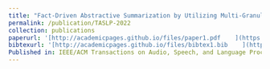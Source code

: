 ```yaml
---
title: "Fact-Driven Abstractive Summarization by Utilizing Multi-Granular Multi-Relational Knowledge <span style='display:inline-block; background:#5cb85c; color:#fff; font-size:0.7em; font-weight:bold; padding:2px 5px; border-radius:3px; margin-left:6px; vertical-align:middle;'>CCF-B</span>"
permalink: /publication/TASLP-2022
collection: publications
paperurl: '[http://academicpages.github.io/files/paper1.pdf    ](https://ieeexplore.ieee.org/document/9739885/    )'
bibtexurl: '[http://academicpages.github.io/files/bibtex1.bib    ](https://dblp.org/rec/journals/taslp/MaoLPHWYW22.html?view=bibtex    )'
Published in: IEEE/ACM Transactions on Audio, Speech, and Language Processing (TASLP)
---
```

